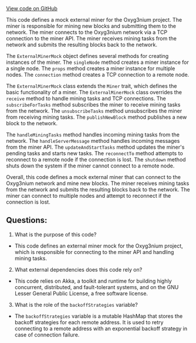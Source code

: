 [View code on GitHub](https://github.com/oxyg3nium/oxyg3nium/flow/src/main/scala/org/oxyg3nium/flow/mining/ExternalMinerMock.scala)

This code defines a mock external miner for the Oxyg3nium project. The miner is responsible for mining new blocks and submitting them to the network. The miner connects to the Oxyg3nium network via a TCP connection to the miner API. The miner receives mining tasks from the network and submits the resulting blocks back to the network.

The `ExternalMinerMock` object defines several methods for creating instances of the miner. The `singleNode` method creates a miner instance for a single node. The `props` method creates a miner instance for multiple nodes. The `connection` method creates a TCP connection to a remote node.

The `ExternalMinerMock` class extends the `Miner` trait, which defines the basic functionality of a miner. The `ExternalMinerMock` class overrides the `receive` method to handle mining tasks and TCP connections. The `subscribeForTasks` method subscribes the miner to receive mining tasks from the network. The `unsubscribeTasks` method unsubscribes the miner from receiving mining tasks. The `publishNewBlock` method publishes a new block to the network.

The `handleMiningTasks` method handles incoming mining tasks from the network. The `handleServerMessage` method handles incoming messages from the miner API. The `updateAndStartTasks` method updates the miner's pending tasks and starts new tasks. The `reconnectTo` method attempts to reconnect to a remote node if the connection is lost. The `shutdown` method shuts down the system if the miner cannot connect to a remote node.

Overall, this code defines a mock external miner that can connect to the Oxyg3nium network and mine new blocks. The miner receives mining tasks from the network and submits the resulting blocks back to the network. The miner can connect to multiple nodes and attempt to reconnect if the connection is lost.
## Questions: 
 1. What is the purpose of this code?
- This code defines an external miner mock for the Oxyg3nium project, which is responsible for connecting to the miner API and handling mining tasks.

2. What external dependencies does this code rely on?
- This code relies on Akka, a toolkit and runtime for building highly concurrent, distributed, and fault-tolerant systems, and on the GNU Lesser General Public License, a free software license.

3. What is the role of the `backoffStrategies` variable?
- The `backoffStrategies` variable is a mutable HashMap that stores the backoff strategies for each remote address. It is used to retry connecting to a remote address with an exponential backoff strategy in case of connection failure.